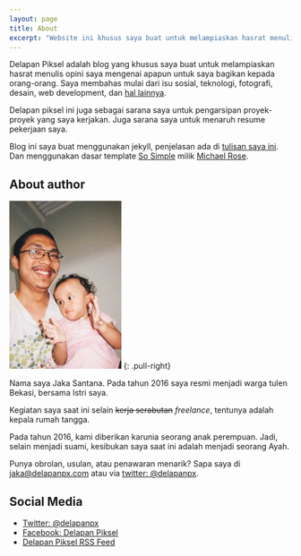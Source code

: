 ```yaml
---
layout: page
title: About
excerpt: "Website ini khusus saya buat untuk melampiaskan hasrat menulis opini saya mengenai apapun untuk saya bagikan kepada orang-orang."
---
```


Delapan Piksel adalah blog yang khusus saya buat untuk melampiaskan hasrat menulis opini saya mengenai apapun untuk saya bagikan kepada orang-orang. Saya membahas mulai dari isu sosial, teknologi, fotografi, desain, web development, dan [hal lainnya](/archives).

Delapan piksel ini juga sebagai sarana saya untuk pengarsipan proyek-proyek yang saya kerjakan. Juga sarana saya untuk menaruh resume pekerjaan saya.

Blog ini saya buat menggunakan jekyll, penjelasan ada di [tulisan saya ini](/notes/beralih-ke-jekyll). Dan menggunakan dasar template [So Simple](https://mademistakes.com/work/so-simple-jekyll-theme/) milik [Michael Rose](https://mademistakes.com/). 

## About author

![Foto Bareng](/images/about.jpg "Foto bareng")
{: .pull-right}

Nama saya Jaka Santana. Pada tahun 2016 saya resmi menjadi warga tulen Bekasi, bersama Istri saya.

Kegiatan saya saat ini selain ~~kerja serabutan~~ *freelance*, tentunya adalah kepala rumah tangga. 

Pada tahun 2016, kami diberikan karunia seorang anak perempuan. Jadi, selain menjadi suami, kesibukan saya saat ini adalah menjadi seorang Ayah.

Punya obrolan, usulan, atau penawaran menarik? Sapa saya di [jaka@delapanpx.com](mailto:jaka@delapanpx.com) atau via [twitter: @delapanpx](https://twitter.com/delapanpx).

## Social Media

- [Twitter: @delapanpx](https://twitter.com/delapanpx)
- [Facebook: Delapan Piksel](https://facebook.com/delapanpx)
- [Delapan Piksel RSS Feed](/feed.xml)

